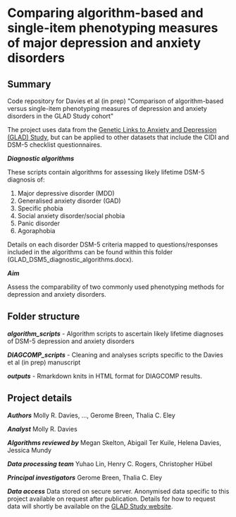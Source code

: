 # Comparing algorithm-based and single-item phenotyping measures of major depression and anxiety disorders

## Summary
Code repository for Davies et al (in prep) "Comparison of algorithm-based versus single-item phenotyping measures of depression and anxiety disorders in the GLAD Study cohort"

The project uses data from the [Genetic Links to Anxiety and Depression (GLAD) Study](https://gladstudy.org.uk/), but can be applied to other datasets that include the CIDI and DSM-5 checklist questionnaires.

***Diagnostic algorithms***

These scripts contain algorithms for assessing likely lifetime DSM-5 diagnosis of:
1) Major depressive disorder (MDD)
2) Generalised anxiety disorder (GAD)
3) Specific phobia
4) Social anxiety disorder/social phobia
5) Panic disorder
6) Agoraphobia

Details on each disorder DSM-5 criteria mapped to questions/responses included in the algorithms can be found within this folder (GLAD_DSM5_diagnostic_algorithms.docx).

***Aim***

Assess the comparability of two commonly used phenotyping methods for depression and anxiety disorders.

## Folder structure
***algorithm_scripts*** - Algorithm scripts to ascertain likely lifetime diagnoses of DSM-5 depression and anxiety disorders

***DIAGCOMP_scripts*** - Cleaning and analyses scripts specific to the Davies et al (in prep) manuscript

***outputs*** - Rmarkdown knits in HTML format for DIAGCOMP results.

## Project details

***Authors*** 
Molly R. Davies, ..., Gerome Breen, Thalia C. Eley

***Analyst***
Molly R. Davies

***Algorithms reviewed by***
Megan Skelton, Abigail Ter Kuile, Helena Davies, Jessica Mundy

***Data processing team*** 
Yuhao Lin, Henry C. Rogers, Christopher Hübel

***Principal investigators***
Gerome Breen, Thalia C. Eley

***Data access***
Data stored on secure server. Anonymised data specific to this project available on request after publication. Details for how to request data will shortly be available on the [GLAD Study website](https://gladstudy.org.uk/).
